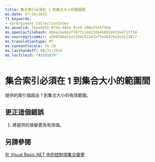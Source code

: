 ```yaml
---
title: 集合索引必須在 1 到集合大小的範圍間
ms.date: 07/20/2015
f1_keywords:
- vbrArgument_CollectionIndex
ms.assetid: feee4d55-0754-40fe-9ce9-288ef543f569
ms.openlocfilehash: bb6a2ae8eaf787f114413d64b682e412e471ff34
ms.sourcegitcommit: a368166a51e5204c0224fbf5e46476e3ed122817
ms.translationtype: MT
ms.contentlocale: zh-TW
ms.lasthandoff: 08/31/2018
ms.locfileid: "43331679"
---
```

# <a name="collection-index-must-be-in-the-range-1-to-the-size-of-the-collection"></a>集合索引必須在 1 到集合大小的範圍間
提供的索引值超出 1 到集合大小的有效範圍。  
  
## <a name="to-correct-this-error"></a>更正這個錯誤  
  
1.  將提供的值變更為有效值。  
  
## <a name="see-also"></a>另請參閱  
 [在 Visual Basic.NET 中的控制項集合變更](https://msdn.microsoft.com/library/8eb5b458-8b39-4d79-9c97-2b29c527afa5)
